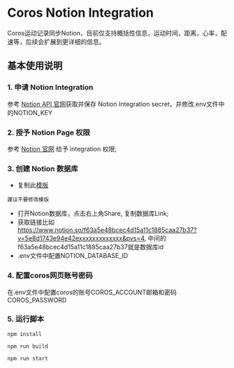 # Coros Notion Integration

Coros运动记录同步Notion，目前仅支持概括性信息，运动时间，距离，心率，配速等，后续会扩展到更详细的信息。

## 基本使用说明

### 1. 申请 Notion Integration

参考 [Notion API 官网](https://developers.notion.com/docs/create-a-notion-integration#getting-started)获取并保存 Notion Integration secret，并修改.env文件中的NOTION_KEY

### 2. 授予 Notion Page 权限

参考 [Notion 官网](https://developers.notion.com/docs/create-a-notion-integration#give-your-integration-page-permissions) 给予 integration 权限;

### 3. 创建 Notion 数据库

* 复制此[模版](https://wonderful-almandine-1e2.notion.site/f63a5e48bcec4d15a11c1885caa27b37?v=5e8d1743e94e42e09977ae341a977a4b&pvs=4)

```
建议不要修改模版
```

* 打开Notion数据库，点击右上角Share, 复制数据库Link;
* 获取链接比如 https://www.notion.so/f63a5e48bcec4d15a11c1885caa27b37?v=5e8d1743e94e42exxxxxxxxxxxxx&pvs=4, 中间的f63a5e48bcec4d15a11c1885caa27b37就是数据库id
* .env文件中配置NOTION_DATABASE_ID

### 4. 配置coros网页账号密码

在.env文件中配置coros的账号COROS_ACCOUNT邮箱和密码COROS_PASSWORD

### 5. 运行脚本

```shell
npm install

npm run build

npm run start
```
